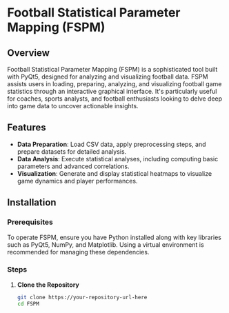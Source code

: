 # Football Statistical Parameter Mapping (FSPM)

## Overview
Football Statistical Parameter Mapping (FSPM) is a sophisticated tool built with PyQt5, designed for analyzing and visualizing football data. FSPM assists users in loading, preparing, analyzing, and visualizing football game statistics through an interactive graphical interface. It's particularly useful for coaches, sports analysts, and football enthusiasts looking to delve deep into game data to uncover actionable insights.

## Features
- **Data Preparation**: Load CSV data, apply preprocessing steps, and prepare datasets for detailed analysis.
- **Data Analysis**: Execute statistical analyses, including computing basic parameters and advanced correlations.
- **Visualization**: Generate and display statistical heatmaps to visualize game dynamics and player performances.

## Installation

### Prerequisites
To operate FSPM, ensure you have Python installed along with key libraries such as PyQt5, NumPy, and Matplotlib. Using a virtual environment is recommended for managing these dependencies.

### Steps

1. **Clone the Repository**
   ```bash
   git clone https://your-repository-url-here
   cd FSPM
